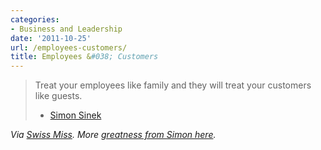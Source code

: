 ```yaml
---
categories:
- Business and Leadership
date: '2011-10-25'
url: /employees-customers/
title: Employees &#038; Customers
---
```


<blockquote>Treat your employees like family and they will treat your customers like guests.

- <a href="http://twitter.com/simonsinek">Simon Sinek</a></blockquote>

<em>Via <a href="http://twitter.com/swissmiss">Swiss Miss</a>. More <a href="https://gomakethings.com/if-you-dont-understand-people-you-dont-understand-business/">greatness from Simon here</a>.</em>
